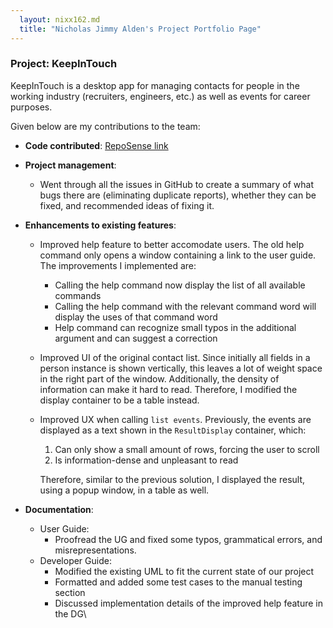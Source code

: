 ```yaml
---
  layout: nixx162.md
  title: "Nicholas Jimmy Alden's Project Portfolio Page"
---
```


### Project: KeepInTouch

KeepInTouch is a desktop app for managing contacts for people in the working industry (recruiters, engineers, etc.) as well as events for career purposes.

Given below are my contributions to the team:

* **Code contributed**: [RepoSense link](https://nus-cs2103-ay2324s1.github.io/tp-dashboard/?search=nixx162&sort=groupTitle&sortWithin=title&timeframe=commit&mergegroup=&groupSelect=groupByRepos&breakdown=true&checkedFileTypes=docs~functional-code~test-code&since=2023-09-22)

* **Project management**:
    * Went through all the issues in GitHub to create a summary of what bugs there are (eliminating duplicate reports), whether they can be fixed, and recommended ideas of fixing it.

* **Enhancements to existing features**:
    * Improved help feature to better accomodate users. The old help command only opens a window containing a link to the user guide. The improvements I implemented are:
        * Calling the help command now display the list of all available commands
        * Calling the help command with the relevant command word will display the uses of that command word
        * Help command can recognize small typos in the additional argument and can suggest a correction
    * Improved UI of the original contact list. Since initially all fields in a person instance is shown vertically, this leaves a lot of weight space in the right part of the window. Additionally, the density of information can make it hard to read. Therefore, I modified the display container to be a table instead.
    * Improved UX when calling `list events`. Previously, the events are displayed as a text shown in the `ResultDisplay` container, which:

        1. Can only show a small amount of rows, forcing the user to scroll
        2. Is information-dense and unpleasant to read

        Therefore, similar to the previous solution, I displayed the result, using a popup window, in a table as well.

* **Documentation**:
    * User Guide:
        * Proofread the UG and fixed some typos, grammatical errors, and misrepresentations.
    * Developer Guide:
        * Modified the existing UML to fit the current state of our project
        * Formatted and added some test cases to the manual testing section
        * Discussed implementation details of the improved help feature in the DG\
